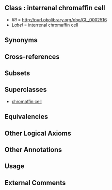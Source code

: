 
## Class : interrenal chromaffin cell

 * *IRI* = http://purl.obolibrary.org/obo/CL_0002516
 * *Label* = interrenal chromaffin cell

## Synonyms


## Cross-references


## Subsets


## Superclasses

 * [chromaffin cell](../../CL/66/CL_0000166.md)

## Equivalencies


## Other Logical Axioms


## Other Annotations


## Usage


## External Comments

